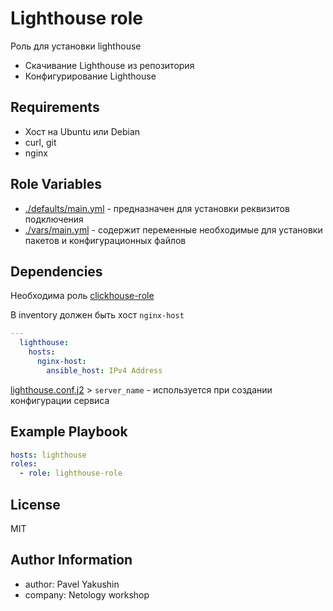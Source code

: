 Lighthouse role
=========
Роль для установки lighthouse

- Скачивание Lighthouse из репозитория
- Конфигурирование Lighthouse

Requirements
------------
- Хост на Ubuntu или Debian
- curl, git
- nginx


Role Variables
--------------
- [./defaults/main.yml](./defaults/main.yml) - предназначен для установки реквизитов подключения
- [./vars/main.yml](./vars/main.yml) - содержит переменные необходимые для установки пакетов и конфигурационных файлов

Dependencies
------------
Необходима роль [clickhouse-role](../clickhouse-role)

В inventory должен быть хост `nginx-host`
```yaml
---
  lighthouse:
    hosts:
      nginx-host:
        ansible_host: IPv4 Address
```
[lighthouse.conf.j2](./templates/lighthouse.conf.j2) > `server_name` - используется при создании конфигурации сервиса


Example Playbook
----------------

```yaml
hosts: lighthouse
roles:
  - role: lighthouse-role
```

License
-------
MIT

Author Information
------------------
- author: Pavel Yakushin
- company: Netology workshop

